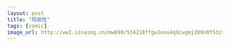 ```yaml
---
layout: post
title: "局部性"
tags: [comic]
image_url: http://ww2.sinaimg.cn/mw690/534218ffgw1eou4q8cwgmj209n0f53z7.jpg
---
```




